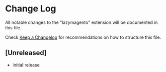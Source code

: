 # Change Log

All notable changes to the "lazymagento" extension will be documented in this file.

Check [Keep a Changelog](http://keepachangelog.com/) for recommendations on how to structure this file.

## [Unreleased]

- Initial release